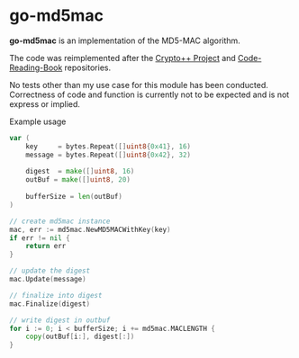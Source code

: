 go-md5mac
===

**go-md5mac** is an implementation of the MD5-MAC algorithm.

The code was reimplemented after the
[Crypto++ Project](https://github.com/weidai11/cryptopp/blob/CRYPTOPP_5_4/md5mac.cpp)
and
[Code-Reading-Book](https://github.com/sghiassy/Code-Reading-Book/blob/master/OpenCL/src/md5mac.cpp)
repositories.

No tests other than my use case for this module has been conducted.
Correctness of code and function is currently not to be expected and is not express or implied.

Example usage

```go
var (
    key     = bytes.Repeat([]uint8{0x41}, 16)
    message = bytes.Repeat([]uint8{0x42}, 32)
	
    digest  = make([]uint8, 16)
    outBuf = make([]uint8, 20)
	
    bufferSize = len(outBuf)
)

// create md5mac instance
mac, err := md5mac.NewMD5MACWithKey(key)
if err != nil {
    return err
}

// update the digest
mac.Update(message)

// finalize into digest
mac.Finalize(digest)

// write digest in outbuf
for i := 0; i < bufferSize; i += md5mac.MACLENGTH {
    copy(outBuf[i:], digest[:])
}
```
